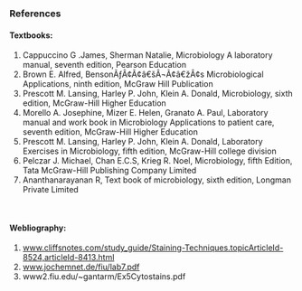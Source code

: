 ### References

#### Textbooks:
 
1.	Cappuccino G .James, Sherman Natalie, Microbiology A laboratory manual, seventh edition, Pearson Education
2.	Brown E. Alfred, BensonÃƒÂ¢Ã¢â€šÂ¬Ã¢â€žÂ¢s Microbiological Applications, ninth edition, McGraw Hill Publication
3.	Prescott M. Lansing, Harley P. John, Klein A. Donald, Microbiology, sixth edition, McGraw-Hill Higher Education
4.	Morello A. Josephine, Mizer E. Helen, Granato A. Paul, Laboratory manual and work book in Microbiology Applications to patient care, seventh edition, McGraw-Hill Higher Education
5.	Prescott M. Lansing, Harley P. John, Klein A. Donald, Laboratory Exercises in Microbiology, fifth edition, McGraw-Hill college division
6.	Pelczar J. Michael, Chan E.C.S, Krieg R. Noel, Microbiology, fifth Edition, Tata McGraw-Hill Publishing Company Limited
7.	Ananthanarayanan R, Text book of microbiology, sixth edition, Longman Private Limited
 
&nbsp;

#### Webliography:
 
1.	www.cliffsnotes.com/study_guide/Staining-Techniques.topicArticleId-8524,articleId-8413.html
2.	www.jochemnet.de/fiu/lab7.pdf
3.	www2.fiu.edu/~gantarm/Ex5Cytostains.pdf

